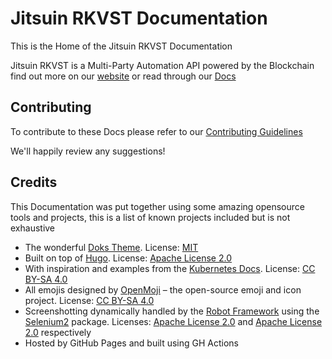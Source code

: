 # Jitsuin RKVST Documentation

This is the Home of the Jitsuin RKVST Documentation

Jitsuin RKVST is a Multi-Party Automation API powered by the Blockchain find out more on our [website](https://jitsuin.com) or read through our [Docs]()

## Contributing

To contribute to these Docs please refer to our [Contributing Guidelines]()

We'll happily review any suggestions!

## Credits

This Documentation was put together using some amazing opensource tools and projects, this is a list of known projects included but is not exhaustive

* The wonderful [Doks Theme](https://github.com/h-enk/doks). License: [MIT](https://github.com/h-enk/doks/blob/master/LICENSE)
* Built on top of [Hugo](https://github.com/gohugoio/hugo). License: [Apache License 2.0](https://github.com/gohugoio/hugo/blob/master/LICENSE)
* With inspiration and examples from the [Kubernetes Docs](https://github.com/kubernetes/website). License: [CC BY-SA 4.0](https://github.com/kubernetes/website/blob/master/LICENSE)
* All emojis designed by [OpenMoji](https://github.com/hfg-gmuend/openmoji) – the open-source emoji and icon project. License: [CC BY-SA 4.0](https://github.com/hfg-gmuend/openmoji/blob/master/LICENSE.txt)
* Screenshotting dynamically handled by the [Robot Framework](https://github.com/robotframework/robotframework) using the [Selenium2](https://github.com/SeleniumHQ/selenium) package. Licenses: [Apache License 2.0](https://github.com/robotframework/robotframework/blob/master/LICENSE.txt) and [Apache License 2.0](https://github.com/SeleniumHQ/selenium/blob/trunk/LICENSE) respectively
* Hosted by GitHub Pages and built using GH Actions